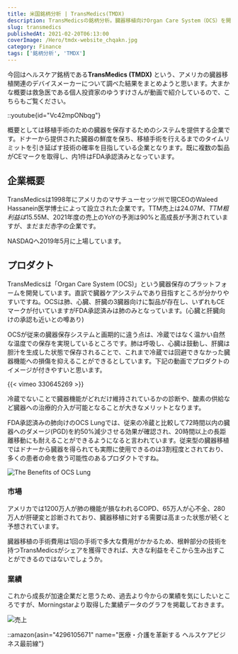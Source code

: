 ```yaml
---
title: 米国銘柄分析 | TransMedics(TMDX)
description: TransMedicsの銘柄分析。臓器移植向けOrgan Care System（OCS）を開発するヘルスケア企業。1998年創業、冷蔵に代わる温度保存技術で臓器ダメージを50%削減。肺でFDA承認済み、心臓・肝臓も申請中。高成長も赤字継続の医療機器株の投資分析。
slug: transmedics
publishedAt: 2021-02-20T06:13:00
coverImage: /Hero/tmdx-website_chqakn.jpg
category: Finance
tags: ['銘柄分析', 'TMDX']
---
```


今回はヘルスケア銘柄である**TransMedics (TMDX)** という、アメリカの臓器移植関連のデバイスメーカーについて調べた結果をまとめようと思います。大まかな概要は救急医である個人投資家のゆうすけさんが動画で紹介しているので、こちらもご覧ください。

::youtube{id="Vc42mpONbqg"}

概要としては移植手術のための臓器を保存するためのシステムを提供する企業です。ドナーから提供された臓器の鮮度を保ち、移植手術を行えるまでのタイムリミットを引き延ばす技術の確率を目指している企業となります。既に複数の製品がCEマークを取得し、内1件はFDA承認済みとなっています。

## 企業概要

TransMedicsは1998年にアメリカのマサチューセッツ州で現CEOのWaleed Hassanein医学博士によって設立された企業です。TTM売上は$24.07M、TTM粗利益は$15.55M、2021年度の売上のYoYの予測は90%と高成長が予測されていますが、まだまだ赤字の企業です。

NASDAQへ2019年5月に上場しています。

## プロダクト

TransMedicsは「Organ Care System (OCS)」という臓器保存のプラットフォームを開発しています。直訳で臓器ケアシステムであり目指すところが分かりやすいですね。OCSは肺、心臓、肝臓の3臓器向けに製品が存在し、いずれもCEマークが付いていますがFDA承認済みは肺のみとなっています。(心臓と肝臓向けの承認も近いとの噂あり)

OCSが従来の臓器保存システムと画期的に違う点は、冷蔵ではなく温かい自然な温度での保存を実現しているところです。肺は呼吸し、心臓は鼓動し、肝臓は胆汁を生成した状態で保存されることで、これまで冷蔵では回避できなかった臓器機能への損傷を抑えることができるとしています。下記の動画でプロダクトのイメージが付きやすいと思います。

{{< vimeo 330645269 >}}

冷蔵でないことで臓器機能がどれだけ維持されているかの診断や、酸素の供給など臓器への治療的介入が可能となることが大きなメリットとなります。

FDA承認済みの肺向けのOCS Lungでは、従来の冷蔵と比較して72時間以内の臓器へのダメージ(PGD)を約50%減少させる効果が確認され、20時間以上の長距離移動にも耐えることができるようになると言われています。従来型の臓器移植ではドナーから臓器を得られても実際に使用できるのは3割程度とされており、多くの患者の命を救う可能性のあるプロダクトですね。

![The Benefits of OCS Lung](/Stocks/tmdx-ocslung-data_uru8co.jpg)

### 市場

アメリカでは1200万人が肺の機能が損なわれるCOPD、65万人が心不全、280万人が肝硬変と診断されており、臓器移植に対する需要は高まった状態が続くと予想されています。

臓器移植の手術費用は1回の手術で多大な費用がかかるため、根幹部分の技術を持つTransMedicsがシェアを獲得できれば、大きな利益をそこから生み出すことができるのではないでしょうか。

### 業績

これから成長が加速企業だと思うため、過去より今からの業績を気にしたいところですが、Morningstarより取得した業績データのグラフを掲載しておきます。

![売上](/Stocks/tmdx-revenue_hcw8m0.png)

::amazon{asin="4296105671" name="医療・介護を革新する ヘルスケアビジネス最前線"}
